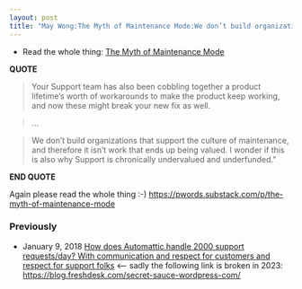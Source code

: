 ```yaml
---
layout: post
title: "May Wong:The Myth of Maintenance Mode:We don’t build organizations that support the culture of maintenance...I wonder if this is also why Support is chronically undervalued and underfunded."
---
```

* Read the whole thing: [The Myth of Maintenance Mode](https://pwords.substack.com/p/the-myth-of-maintenance-mode) 

**QUOTE**

>Your Support team has also been cobbling together a product lifetime’s worth of workarounds to make the product keep working, and now these might break your new fix as well.

>...

>We don’t build organizations that support the culture of maintenance, and therefore it isn’t work that ends up being valued. I wonder if this is also why Support is chronically undervalued and underfunded." 

**END QUOTE**

Again please read the whole thing :-) <https://pwords.substack.com/p/the-myth-of-maintenance-mode>

### Previously

* January 9, 2018 [How does Automattic handle 2000 support requests/day? With communication and respect for customers and respect for support folks](http://rolandtanglao.com/2018/01/09/p1-how-automattic-handles-2000-support-tickets-daily-communication-respect-for-team-and-customers/) <-- sadly the following link is broken in 2023: https://blog.freshdesk.com/secret-sauce-wordpress-com/ 